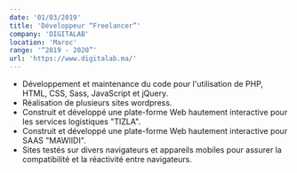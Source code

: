 ```yaml
---
date: '01/03/2019'
title: 'Développeur “Freelancer”'
company: 'DIGITALAB'
location: 'Maroc'
range: '“2019 - 2020”'
url: 'https://www.digitalab.ma/'
---
```


- Développement et maintenance du code pour l'utilisation de PHP, HTML, CSS, Sass, JavaScript et jQuery.
- Réalisation de plusieurs sites wordpress.
- Construit et développé une plate-forme Web hautement interactive pour les services logistiques "TIZLA".
- Construit et développé une plate-forme Web hautement interactive pour SAAS "MAWIIDI".
- Sites testés sur divers navigateurs et appareils mobiles pour assurer la compatibilité et la réactivité entre navigateurs.
